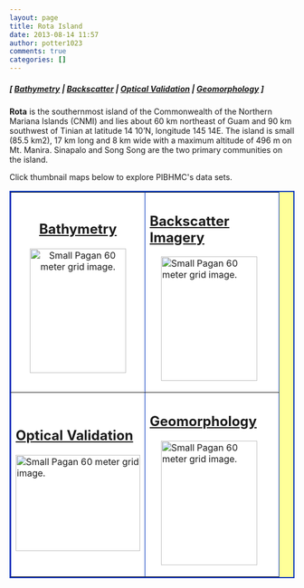 ```yaml
---
layout: page
title: Rota Island
date: 2013-08-14 11:57
author: potter1023
comments: true
categories: []
---
```

<h5 class="no_margin-top">[ <a href="http://www.soest.hawaii.edu/pibhmc/cms/data-by-location/cnmi-guam/rota-island/rota-island-bathymetry">Bathymetry</a> | <span class="style1"><a href="http://www.soest.hawaii.edu/pibhmc/cms/data-by-location/cnmi-guam/rota-island/rota-island-backscatter">Backscatter</a></span> | <a href="http://www.soest.hawaii.edu/pibhmc/cms/data-by-location/cnmi-guam/rota-island/rota-island-optical-validation">Optical Validation</a></span> | <a href="http://www.soest.hawaii.edu/pibhmc/cms/data-by-location/cnmi-guam/rota-island/rota-island-geomorphology">Geomorphology</a> ]</h5>

<p><strong>Rota</strong> is the southernmost island of the Commonwealth of the Northern Mariana Islands (CNMI) and lies about 60 km northeast of Guam and 90 km southwest of Tinian at latitude 14 10&#8217;N, longitude 145 14E. The island is small (85.5 km2), 17 km long and 8 km wide with a maximum altitude of 496 m on Mt. Manira. Sinapalo and Song Song are the two primary communities on the island. </p>

<p>Click thumbnail maps below to explore PIBHMC's data sets. </p>

<table bgcolor="#ffff99" border="2" bordercolor="#0033bd" cellpadding="2" cellspacing="4" width="468">

<tbody>

<tr>

<td align="center" bgcolor="#ffffff" height="200" valign="middle" width="220">

<h2 class="no_margin-top"><a href="http://www.soest.hawaii.edu/pibhmc/cms/data-by-location/cnmi-guam/rota-island/rota-island-bathymetry">Bathymetry</a></h2>

<a href="http://www.soest.hawaii.edu/pibhmc/cms/data-by-location/cnmi-guam/rota-island/rota-island-bathymetry"><img src="http://www.soest.hawaii.edu/pibhmc/CNMI_images/Rota_60m_220.jpg" alt="Small Pagan 60 meter grid image." title="Go to Pagan bathymetry page." align="top" border="0" height="220" hspace="20" vspace="0" width="170" /></a></td>

<td bgcolor="#ffffff" height="220" valign="middle" width="220">

<h2 class="no_margin-top-deadlink"><a href="http://www.soest.hawaii.edu/pibhmc/cms/data-by-location/cnmi-guam/rota-island/rota-island-backscatter">Backscatter Imagery </a></h2>

<p class="no_margin-top-deadlink"><a href="http://www.soest.hawaii.edu/pibhmc/cms/data-by-location/cnmi-guam/rota-island/rota-island-backscatter"><img src="http://www.soest.hawaii.edu/pibhmc/CNMI_images/rota_bs_220.jpg" alt="Small Pagan 60 meter grid image." title="Go to Pagan bathymetry page." align="top" border="0" height="220" hspace="20" vspace="0" width="170" /></a></p>

</td>

</tr>

<tr>

<td bgcolor="#ffffff" height="220" valign="middle" width="220">

<h2 class="no_margin-top-deadlink"><a href="http://www.soest.hawaii.edu/pibhmc/cms/data-by-location/cnmi-guam/rota-island/rota-island-optical-validation">Optical Validation</a></h2>

<p class="no_margin-top"><a href="http://www.soest.hawaii.edu/pibhmc/cms/data-by-location/cnmi-guam/rota-island/rota-island-optical-validation"><img src="http://www.soest.hawaii.edu/pibhmc/CNMI_images/rot_toad_220.jpg" alt="Small Pagan 60 meter grid image." title="Go to Pagan bathymetry page." align="top" border="0" height="170" vspace="0" width="220" /></a></p>

</td>

<td bgcolor="#ffffff" height="220" valign="middle" width="220">

<h2 class="no_margin-top-deadlink"><a href="http://www.soest.hawaii.edu/pibhmc/cms/data-by-location/cnmi-guam/rota-island/rota-island-geomorphology">Geomorphology</a></h2>

<p class="no_margin-top"><a href="http://www.soest.hawaii.edu/pibhmc/cms/data-by-location/cnmi-guam/rota-island/rota-island-geomorphology"><img src="http://www.soest.hawaii.edu/pibhmc/CNMI_images/rota_5m_BPIstructures_220.jpg" alt="Small Pagan 60 meter grid image." title="Go to Pagan bathymetry page." align="top" border="0" height="220" hspace="20" vspace="0" width="170" /></a></p>

</td>

</tr>

</tbody>

</table>

<p>&nbsp;</p>

<p>&nbsp;</p>

<p>&nbsp;</p>

<p>&nbsp;</p>

<p>&nbsp;</p>

<p>&nbsp;</p>

<p>&nbsp;</p>

<p>&nbsp;</p>

<p>&nbsp;</p>

<p>&nbsp;</p>

<p>&nbsp;</p>

<p>&nbsp;</p>

<p>&nbsp;</p>

<p>&nbsp;</p>

<p>&nbsp;</p>
